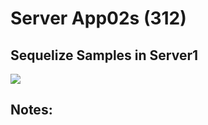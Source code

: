 # Server App02s   (312)  
## Sequelize Samples in Server1  
  
<img src="Apps/images/et0312-server-app02s.md_screen1.png" class="img4"><br>
  
## Notes:  
  
